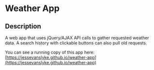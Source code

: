 # Weather App

## Description

A web app that uses jQuery/AJAX API calls to gather requested weather data.
A search history with clickable buttons can also pull old requests.

You can see a running copy of this app here: [https://jessevanslyke.github.io/weather-app](https://jessevanslyke.github.io/weather-app)

